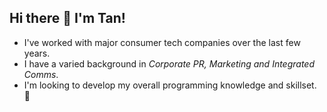 ## Hi there 👋 I'm Tan!
- I've worked with major consumer tech companies over the last few years.
- I have a varied background in _Corporate PR, Marketing and Integrated Comms_.
- I'm looking to develop my overall programming knowledge and skillset. 🤔

<!--
**dtngu/dtngu** is a ✨ _special_ ✨ repository because its `README.md` (this file) appears on your GitHub profile.

Here are some ideas to get you started:

- 🔭 I’m currently working on ...
- 🌱 I’m currently learning ...
- 👯 I’m looking to collaborate on ...
- 🤔 I’m looking for help with ...
- 💬 Ask me about ...
- 📫 How to reach me: ...
- 😄 Pronouns: ...
- ⚡ Fun fact: ...
-->
